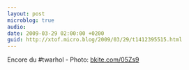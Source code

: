```yaml
---
layout: post
microblog: true
audio: 
date: 2009-03-29 02:00:00 +0200
guid: http://xtof.micro.blog/2009/03/29/t1412395515.html
---
```

Encore du #twarhol - Photo: [bkite.com/05Zs9](http://bkite.com/05Zs9)
